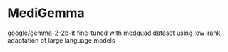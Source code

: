 # MediGemma
google/gemma-2-2b-it fine-tuned with medquad dataset using low-rank adaptation of large language models

